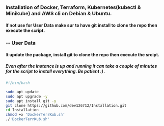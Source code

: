 ### Installation of Docker, Terraform, Kubernetes(kubectl & Minikube) and AWS cli on Debian & Ubuntu.

#### If not use for User Data make sur to have git install to clone the repo then execute the script.

### -- User Data
#### It update the package, install git to clone the repo then execute the srcipt.
##### Even after the instance is up and running it can take a couple of minutes for the script to install everything. Be patient :) .
``` bash
#!/bin/bash

sudo apt update
sudo apt upgrade -y
sudo apt install git -y
git clone https://github.com/dev126712/Installation.git
cd Installation
chmod +x 'DockerTerrKub.sh'
./'DockerTerrKub.sh'
```

